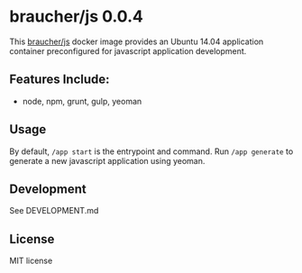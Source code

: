 # braucher/js 0.0.4

This [braucher/js](https://hub.docker.com/r/braucher/js/) docker image provides an Ubuntu 14.04 application container
preconfigured for javascript application development.

## Features Include:
* node, npm, grunt, gulp, yeoman

## Usage

By default, ```/app start``` is the entrypoint and command.
Run ```/app generate``` to generate a new javascript application using
yeoman.

## Development
See DEVELOPMENT.md

## License
MIT license

